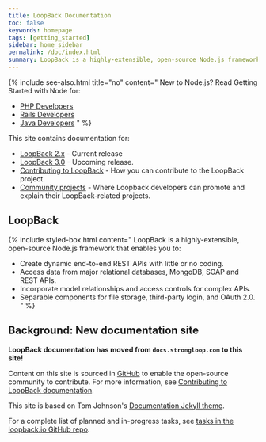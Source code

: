 ```yaml
---
title: LoopBack Documentation
toc: false
keywords: homepage
tags: [getting_started]
sidebar: home_sidebar
permalink: /doc/index.html
summary: LoopBack is a highly-extensible, open-source Node.js framework that enables you to create dynamic end-to-end REST APIs with little or no coding.
---
```

{% include see-also.html title="no" content="
New to Node.js? Read Getting Started with Node for:

- [PHP Developers](http://strongloop.com/strongblog/node-js-php-get-started/)
- [Rails Developers](http://strongloop.com/strongblog/node-js-ruby-on-rails-getting-started/)
- [Java Developers](http://strongloop.com/strongblog/node-js-java-getting-started/)
" %}

This site contains documentation for:

- [LoopBack 2.x](en/lb2) - Current release
- [LoopBack 3.0](en/lb3) - Upcoming release.
- [Contributing to LoopBack](en/contrib/) - How you can contribute to the LoopBack project.
- [Community projects](community) - Where Loopback developers can promote and explain their LoopBack-related  projects.

## LoopBack

{% include styled-box.html content="
LoopBack is a highly-extensible, open-source Node.js framework that enables you to:

- Create dynamic end-to-end REST APIs with little or no coding.
- Access data from major relational databases, MongoDB, SOAP and REST APIs.
- Incorporate model relationships and access controls for complex APIs.
- Separable components for file storage, third-party login, and OAuth 2.0.
" %}

## Background: New documentation site

**LoopBack documentation has moved from `docs.strongloop.com` to this site!**

Content on this site is sourced in [GitHub](https://github.com/strongloop/loopback.io/blob/gh-pages/pages/) to enable the open-source community to contribute.  For more information, see [Contributing to LoopBack documentation](en/contrib/).

This site is based on Tom Johnson's [Documentation Jekyll theme](https://github.com/tomjohnson1492/documentation-theme-jekyll).

For a complete list of planned and in-progress tasks, see [tasks in the loopback.io GitHub repo](https://github.com/strongloop/loopback.io/issues).
